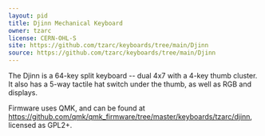 ```yaml
---
layout: pid
title: Djinn Mechanical Keyboard
owner: tzarc
license: CERN-OHL-S
site: https://github.com/tzarc/keyboards/tree/main/Djinn
source: https://github.com/tzarc/keyboards/tree/main/Djinn
---
```

The Djinn is a 64-key split keyboard -- dual 4x7 with a 4-key thumb cluster. It also has a 5-way tactile hat switch under the thumb, as well as RGB and displays.

Firmware uses QMK, and can be found at https://github.com/qmk/qmk_firmware/tree/master/keyboards/tzarc/djinn, licensed as GPL2+.